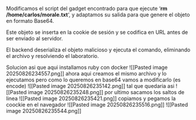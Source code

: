 Modificamos el script del gadget encontrado para que ejecute ‘**rm /home/carlos/morale.txt**‘, y adaptamos su salida para que genere el objeto en formato Base64.

Este objeto se inserta en la cookie de sesión y se codifica en URL antes de ser enviado al servidor.

El backend deserializa el objeto malicioso y ejecuta el comando, eliminando el archivo y resolviendo el laboratorio.

Solucion
asi que aqui installamos ruby con docker
![[Pasted image 20250826234557.png]]
ahora aqui creamos el mismo archivo y lo ejecutamos
pero como lo queremos en base64 vamos a modificarlo (es encode)
![[Pasted image 20250826235142.png]]
tal que quedaria asi
![[Pasted image 20250826235248.png]]
por ultimo sacamos los saltos de linea
![[Pasted image 20250826235421.png]]
copiamos y pegamos la coockie en el navegador
![[Pasted image 20250826235516.png]]
![[Pasted image 20250826235544.png]]
